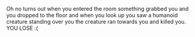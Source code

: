 Oh no turns out when you entered the room something grabbed you and you dropped to the floor and when you look up you saw a humanoid creature standing over you the creature ran towards you and killed you.  
YOU LOSE :(
